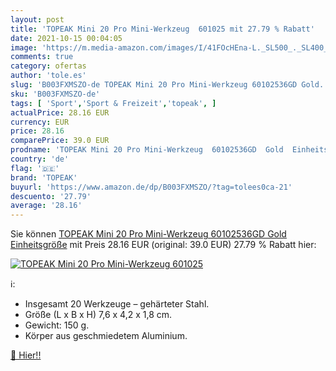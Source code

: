 ```yaml
---
layout: post
title: 'TOPEAK Mini 20 Pro Mini-Werkzeug  601025 mit 27.79 % Rabatt'
date: 2021-10-15 00:04:05
image: 'https://m.media-amazon.com/images/I/41FOcHEna-L._SL500_._SL400_.jpg'
comments: true
category: ofertas
author: 'tole.es'
slug: 'B003FXMSZO-de TOPEAK Mini 20 Pro Mini-Werkzeug 60102536GD Gold...'
sku: 'B003FXMSZO-de'
tags: [ 'Sport','Sport & Freizeit','topeak', ]
actualPrice: 28.16 EUR
currency: EUR
price: 28.16
comparePrice: 39.0 EUR
prodname: 'TOPEAK Mini 20 Pro Mini-Werkzeug  60102536GD  Gold  Einheitsgröße'
country: 'de'
flag: '🇩🇪'
brand: 'TOPEAK'
buyurl: 'https://www.amazon.de/dp/B003FXMSZO/?tag=tolees0ca-21'
descuento: '27.79'
average: '28.16'
---
```


Sie können [TOPEAK Mini 20 Pro Mini-Werkzeug  60102536GD  Gold  Einheitsgröße](https://www.amazon.de/dp/B003FXMSZO/?tag=tolees0ca-21) mit Preis 28.16 EUR (original: 39.0 EUR) 27.79 % Rabatt hier:

[![TOPEAK Mini 20 Pro Mini-Werkzeug  601025](https://m.media-amazon.com/images/I/41FOcHEna-L._SL500_._SL400_.jpg)](https://www.amazon.de/dp/B003FXMSZO/?tag=tolees0ca-21)

ℹ️:

- Insgesamt 20 Werkzeuge – gehärteter Stahl.
- Größe (L x B x H) 7,6 x 4,2 x 1,8 cm.
- Gewicht: 150 g.
- Körper aus geschmiedetem Aluminium.

[🛒 Hier!!](https://www.amazon.de/dp/B003FXMSZO/?tag=tolees0ca-21)
